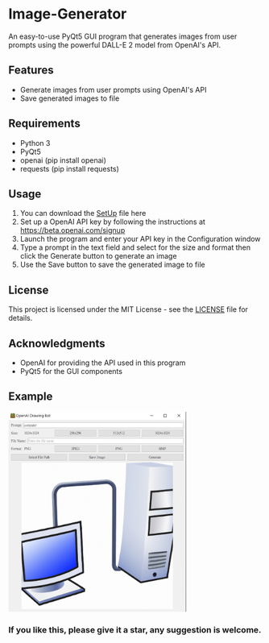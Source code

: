 # Image-Generator
An easy-to-use PyQt5 GUI program that generates images from user prompts using the powerful DALL-E 2 model from OpenAI's API.

## Features
* Generate images from user prompts using OpenAI's API
* Save generated images to file

## Requirements
* Python 3
* PyQt5
* openai (pip install openai)
* requests (pip install requests)

## Usage
1. You can download the [SetUp](https://github.com/OG-Matcha/Image-Generator/blob/193c7afb7c43426762873cdfea51fe8a1de7e32e/Image_Generator_setup.exe) file here
2. Set up a OpenAI API key by following the instructions at https://beta.openai.com/signup
3. Launch the program and enter your API key in the Configuration window
4. Type a prompt in the text field and select for the size and format then click the Generate button to generate an image
5. Use the Save button to save the generated image to file
 
## License
This project is licensed under the MIT License - see the [LICENSE](https://github.com/OG-Matcha/Image-Generator/blob/21f963f1f2ad26c73b63ae609a29f451911f4adc/LICENSE) file for details.

## Acknowledgments
* OpenAI for providing the API used in this program
* PyQt5 for the GUI components

## Example
<img alt="Example" src="https://github.com/OG-Matcha/Image-Generator/blob/3090735cf0ab252fa38c993239979702e7d750c0/Example.png" style = "width: 70%">

### If you like this, please give it a star, any suggestion is welcome.

